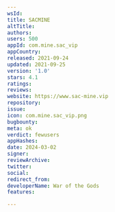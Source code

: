 ```yaml
---
wsId: 
title: SACMINE
altTitle: 
authors: 
users: 500
appId: com.mine.sac_vip
appCountry: 
released: 2021-09-24
updated: 2021-09-25
version: '1.0'
stars: 4.1
ratings: 
reviews: 
website: https://www.sac-mine.vip
repository: 
issue: 
icon: com.mine.sac_vip.png
bugbounty: 
meta: ok
verdict: fewusers
appHashes: 
date: 2024-03-02
signer: 
reviewArchive: 
twitter: 
social: 
redirect_from: 
developerName: War of the Gods
features: 

---
```


